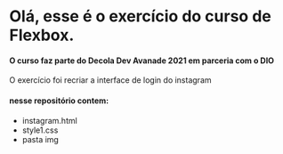 # Olá, esse é o exercício do curso de Flexbox.

#### O curso faz parte do Decola Dev Avanade 2021 em parceria com o DIO

O exercício foi recriar a interface de login do instagram

#### nesse repositório contem:
 - instagram.html
 - style1.css
 - pasta img
